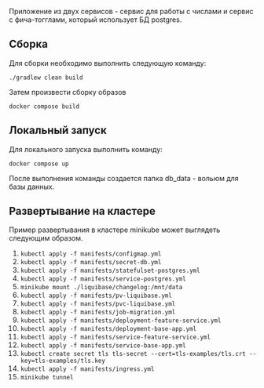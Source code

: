 Приложение из двух сервисов - сервис для работы с числами и сервис с фича-тогглами, который использует БД postgres.

## Сборка

Для сборки необходимо выполнить следующую команду:

`./gradlew clean build`

Затем произвести сборку образов

`docker compose build`

## Локальный запуск

Для локального запуска выполнить команду:

`docker compose up`

После выполнения команды создается папка db_data - вольюм для базы данных.

## Развертывание на кластере

Пример развертывания в кластере minikube может выглядеть следующим образом.

1. `kubectl apply -f manifests/configmap.yml`
2. `kubectl apply -f manifests/secret-db.yml`
3. `kubectl apply -f manifests/statefulset-postgres.yml`
4. `kubectl apply -f manifests/service-postgres.yml`
5. `minikube mount ./liquibase/changelog:/mnt/data`
6. `kubectl apply -f manifests/pv-liquibase.yml`
7. `kubectl apply -f manifests/pvc-liquibase.yml`
8. `kubectl apply -f manifests/job-migration.yml`
9. `kubectl apply -f manifests/deployment-feature-service.yml`
10. `kubectl apply -f manifests/deployment-base-app.yml`
11. `kubectl apply -f manifests/service-feature-service.yml`
12. `kubectl apply -f manifests/service-base-app.yml`
13. `kubectl create secret tls tls-secret --cert=tls-examples/tls.crt --key=tls-examples/tls.key`
14. `kubectl apply -f manifests/ingress.yml`
15. `minikube tunnel`